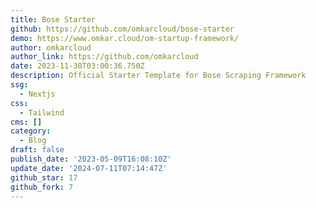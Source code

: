 ```yaml
---
title: Bose Starter
github: https://github.com/omkarcloud/bose-starter
demo: https://www.omkar.cloud/om-startup-framework/
author: omkarcloud
author_link: https://github.com/omkarcloud
date: 2023-11-30T03:00:36.750Z
description: Official Starter Template for Bose Scraping Framework
ssg:
  - Nextjs
css:
  - Tailwind
cms: []
category:
  - Blog
draft: false
publish_date: '2023-05-09T16:08:10Z'
update_date: '2024-07-11T07:14:47Z'
github_star: 17
github_fork: 7
---
```

